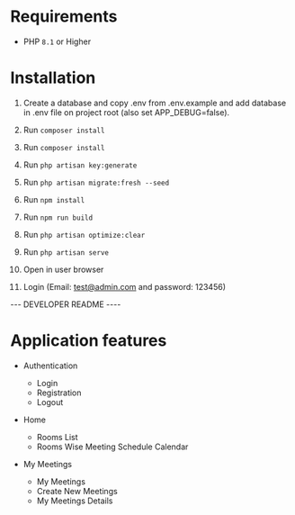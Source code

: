 # Requirements

-   PHP `8.1` or Higher

# Installation

1. Create a database and copy .env from .env.example and add database in .env file on project root (also set APP_DEBUG=false).
2. Run `composer install`
3. Run `composer install`
4. Run `php artisan key:generate`
5. Run `php artisan migrate:fresh --seed`
6. Run `npm install`
7. Run `npm run build`
8. Run `php artisan optimize:clear`
9. Run `php artisan serve`

10. Open in user browser
11. Login (Email: test@admin.com and password: 123456)

--- DEVELOPER README ----

# Application features

-   Authentication
    -   Login
    -   Registration
    -   Logout

-   Home
    -   Rooms List
    -   Rooms Wise Meeting Schedule Calendar 

-   My Meetings
    -   My Meetings
    -   Create New Meetings
    -   My Meetings Details
